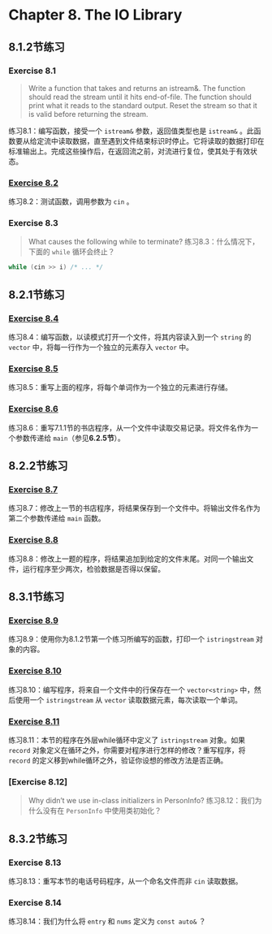 # Chapter 8. The IO Library

## 8.1.2节练习

### Exercise 8.1

> Write a function that takes and returns an istream&. The function should read the stream until it hits end-of-file. The function should print what it reads to the standard output. Reset the stream so that it is valid before returning the stream.

练习8.1：编写函数，接受一个 `istream&` 参数，返回值类型也是 `istream&` 。此函数要从给定流中读取数据，直至遇到文件结束标识时停止。它将读取的数据打印在标准输出上。完成这些操作后，在返回流之前，对流进行复位，使其处于有效状态。

### [Exercise 8.2](ex8_02.cpp)
练习8.2：测试函数，调用参数为 `cin` 。

### Exercise 8.3
> What causes the following while to terminate?
练习8.3：什么情况下，下面的 `while` 循环会终止？
```cpp
while (cin >> i) /* ... */
```

## 8.2.1节练习

### [Exercise 8.4](ex8_04.cpp)
练习8.4：编写函数，以读模式打开一个文件，将其内容读入到一个 `string` 的 `vector` 中，将每一行作为一个独立的元素存入 `vector` 中。


### [Exercise 8.5](ex8_05.cpp)
练习8.5：重写上面的程序，将每个单词作为一个独立的元素进行存储。

### [Exercise 8.6](ex8_06.cpp)
练习8.6：重写7.1.1节的书店程序，从一个文件中读取交易记录。将文件名作为一个参数传递给 `main`（参见**6.2.5节**）。

## 8.2.2节练习

### [Exercise 8.7](ex8_07.cpp)
练习8.7：修改上一节的书店程序，将结果保存到一个文件中。将输出文件名作为第二个参数传递给 `main` 函数。

### [Exercise 8.8](ex8_08.cpp)
练习8.8：修改上一题的程序，将结果追加到给定的文件末尾。对同一个输出文件，运行程序至少两次，检验数据是否得以保留。


## 8.3.1节练习

### [Exercise 8.9](ex8_09.cpp)

练习8.9：使用你为8.1.2节第一个练习所编写的函数，打印一个 `istringstream` 对象的内容。

### [Exercise 8.10](ex8_10.cpp)

练习8.10：编写程序，将来自一个文件中的行保存在一个 `vector<string>` 中，然后使用一个 `istringstream` 从 `vector` 读取数据元素，每次读取一个单词。

### [Exercise 8.11](ex8_11.cpp)

练习8.11：本节的程序在外层while循环中定义了 `istringstream` 对象。如果 `record` 对象定义在循环之外，你需要对程序进行怎样的修改？重写程序，将 `record` 的定义移到while循环之外，验证你设想的修改方法是否正确。

### [Exercise 8.12]
> Why didn’t we use in-class initializers in PersonInfo?
练习8.12：我们为什么没有在 `PersonInfo` 中使用类初始化？

## 8.3.2节练习

### Exercise 8.13
练习8.13：重写本节的电话号码程序，从一个命名文件而非 `cin` 读取数据。

### Exercise 8.14
练习8.14：我们为什么将 `entry` 和 `nums` 定义为 `const auto&` ？